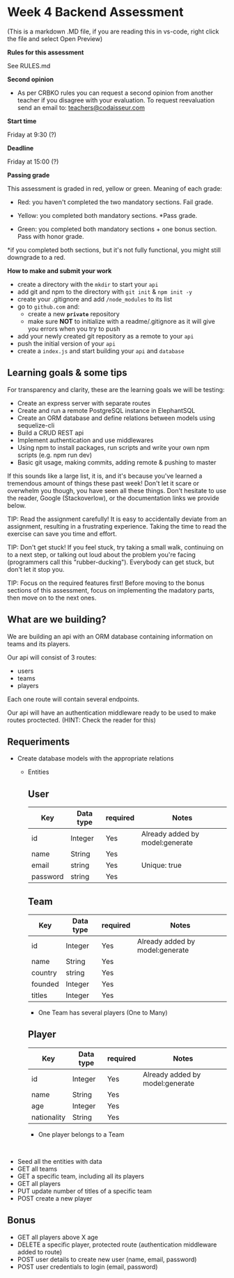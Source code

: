 # Week 4 Backend Assessment

(This is a markdown .MD file, if you are reading this in vs-code, right click the file and select Open Preview)

**Rules for this assessment**

See RULES.md

**Second opinion**

- As per CRBKO rules you can request a second opinion from another teacher if you disagree with your evaluation. To request reevaluation send an email to: teachers@codaisseur.com

**Start time**

Friday at 9:30 (?)

**Deadline**

Friday at 15:00 (?)

**Passing grade**

This assessment is graded in red, yellow or green. Meaning of each grade:

- Red: you haven't completed the two mandatory sections. Fail grade.

- Yellow: you completed both mandatory sections. \*Pass grade.

- Green: you completed both mandatory sections + one bonus section. Pass with honor grade.

\*if you completed both sections, but it's not fully functional, you might still downgrade to a red.

**How to make and submit your work**

- create a directory with the `mkdir` to start your `api`
- add git and npm to the directory with `git init` & `npm init -y`
- create your .gitignore and add `/node_modules` to its list
- go to `github.com` and:
  - create a new **`private`** repository
  - make sure **NOT** to initialize with a readme/.gitignore as it will give you errors when you try to push
- add your newly created git repository as a remote to your `api`
- push the initial version of your `api`
- create a `index.js` and start building your `api` and `database`

## Learning goals & some tips

For transparency and clarity, these are the learning goals we will be testing:

- Create an express server with separate routes
- Create and run a remote PostgreSQL instance in ElephantSQL
- Create an ORM database and define relations between models using sequelize-cli
- Build a CRUD REST api
- Implement authentication and use middlewares
- Using npm to install packages, run scripts and write your own npm scripts (e.g. npm run dev)
- Basic git usage, making commits, adding remote & pushing to master

If this sounds like a large list, it is, and it's because you've learned a tremendous amount of things these past week! Don't let it scare or overwhelm you though, you have seen all these things. Don't hesitate to use the reader, Google (Stackoverlow), or the documentation links we provide below.

TIP: Read the assignment carefully! It is easy to accidentally deviate from an assignment, resulting in a frustrating experience. Taking the time to read the exercise can save you time and effort.

TIP: Don't get stuck! If you feel stuck, try taking a small walk, continuing on to a next step, or talking out loud about the problem you're facing (programmers call this "rubber-ducking"). Everybody can get stuck, but don't let it stop you.

TIP: Focus on the required features first! Before moving to the bonus sections of this assessment, focus on implementing the madatory parts, then move on to the next ones.

## What are we building?

We are building an api with an ORM database containing information on teams and its players.

Our api will consist of 3 routes:

- users
- teams
- players

Each one route will contain several endpoints.

Our api will have an authentication middleware ready to be used to make routes proctected. (HINT: Check the reader for this)

## Requeriments

- Create database models with the appropriate relations

  - Entities

    ## User

    | Key      | Data type | required | Notes                           |
    | -------- | --------- | -------- | ------------------------------- |
    | id       | Integer   | Yes      | Already added by model:generate |
    | name     | String    | Yes      |                                 |
    | email    | string    | Yes      | Unique: true                    |
    | password | string    | Yes      |                                 |

    ## Team

    | Key     | Data type | required | Notes                           |
    | ------- | --------- | -------- | ------------------------------- |
    | id      | Integer   | Yes      | Already added by model:generate |
    | name    | String    | Yes      |                                 |
    | country | string    | Yes      |                                 |
    | founded | Integer   | Yes      |                                 |
    | titles  | Integer   | Yes      |                                 |

    - One Team has several players (One to Many)

    ## Player

    | Key         | Data type | required | Notes                           |
    | ----------- | --------- | -------- | ------------------------------- |
    | id          | Integer   | Yes      | Already added by model:generate |
    | name        | String    | Yes      |                                 |
    | age         | Integer   | Yes      |                                 |
    | nationality | String    | Yes      |                                 |

    - One player belongs to a Team

<br>
 
- Seed all the entities with data
- GET all teams
- GET a specific team, including all its players
- GET all players
- PUT update number of titles of a specific team
- POST create a new player

## Bonus

- GET all players above X age
- DELETE a specific player, protected route (authentication middleware added to route)
- POST user details to create new user (name, email, password)
- POST user credentials to login (email, password)
